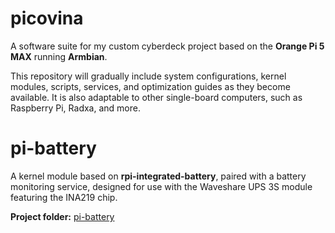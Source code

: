 # picovina
A software suite for my custom cyberdeck project based on the **Orange Pi 5 MAX** running **Armbian**.

This repository will gradually include system configurations, kernel modules, scripts, services, and optimization guides as they become available. It is also adaptable to other single-board computers, such as Raspberry Pi, Radxa, and more.

# pi-battery
A kernel module based on **rpi-integrated-battery**, paired with a battery monitoring service, designed for use with the Waveshare UPS 3S module featuring the INA219 chip.

**Project folder:** [pi-battery](./pi-battery)
